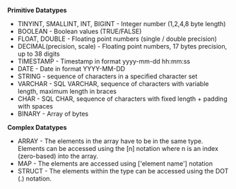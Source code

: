 **Primitive Datatypes**

   - TINYINT, SMALLINT, INT, BIGINT    -  Integer number (1,2,4,8 byte length)
   - BOOLEAN                           -  Boolean values (TRUE/FALSE)
   - FLOAT, DOUBLE                     -  Floating point numbers (single / double precision)
   - DECIMAL(precision, scale)         -  Floating point numbers, 17 bytes precision, up to 38 digits 
   - TIMESTAMP                         -  Timestamp in format yyyy-mm-dd hh:mm:ss
   - DATE                              -  Date in format YYYY-­MM-­DD 
   - STRING                            -  sequence of characters in a specified character set
   - VARCHAR                           -  SQL VARCHAR, sequence of characters  with variable length, maximum length in braces
   - CHAR                              -  SQL CHAR, sequence of characters with fixed length + padding with spaces
   - BINARY                            -  Array of bytes
 
 **Complex Datatypes**
 
   - ARRAY                             - The elements in the array have to be in the same type. Elements can be accessed using the [n] notation 
                                         where n is an index (zero-based) into the array.                    
   - MAP                                - The elements are accessed using ['element name'] notation
   - STRUCT                             - The elements within the type can be accessed using the DOT (.) notation. 

 
 


  
 


 


  
 



  
 



  
 



  
 



  
 



  
 



  
 


